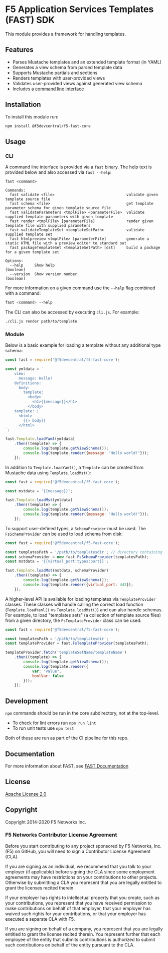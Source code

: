 # F5 Application Services Templates (FAST) SDK

This module provides a framework for handling templates.

## Features

* Parses Mustache templates and an extended template format (in YAML)
* Generates a view schema from parsed template data
* Supports Mustache partials and sections
* Renders templates with user-provided views
* Validates user-provided views against generated view schema
* Includes a [command line interface](#cli)

## Installation

To install this module run:

```bash
npm install @f5devcentral/f5-fast-core
```

## Usage

### CLI

A command line interface is provided via a `fast` binary.
The help text is provided below and also accessed via `fast --help`:


```
fast <command>

Commands:
  fast validate <file>                                validate given template source file
  fast schema <file>                                  get template parameter schema for given template source file
  fast validateParameters <tmplFile> <parameterFile>  validate supplied template parameters with given template
  fast render <tmplFile> [parameterFile]              render given template file with supplied parameters
  fast validateTemplateSet <templateSetPath>          validate supplied template set
  fast htmlpreview <tmplFile> [parameterFile]         generate a static HTML file with a preview editor to standard out
  fast packageTemplateSet <templateSetPath> [dst]     build a package for a given template set

Options:
  --help     Show help                                                                                         [boolean]
  --version  Show version number                                                                               [boolean]
```

For more information on a given command use the `--help` flag combined with a command:

```bash
fast <command> --help
```

The CLI can also be accessed by executing `cli.js`.
For example:

```bash
./cli.js render path/to/template
```

### Module

Below is a basic example for loading a template without any additional type schema:

```javascript
const fast = require('@f5devcentral/f5-fast-core');

const ymldata = `
    view:
      message: Hello!
    definitions:
      body:
        template:
          <body>
            <h1>{{message}}</h1>
          </body>
    template: |
      <html>
        {{> body}}
      </html>
`;

fast.Template.loadYaml(ymldata)
    .then((template) => {
        console.log(template.getViewSchema());
        console.log(template.render({message: "Hello world!"}));
    });
```

In addition to `Template.loadYaml()`, a `Template` can be created from Mustache data using `Template.loadMst()`:

```javascript
const fast = require('@f5devcentral/f5-fast-core');

const mstdata = '{{message}}';

fast.Template.loadMst(ymldata)
    .then((template) => {
        console.log(template.getViewSchema());
        console.log(template.render({message: "Hello world!"}));
    });
```

To support user-defined types, a `SchemaProvider` must be used.
The `FsSchemaProvider` can be used to load schema from disk:

```javascript
const fast = require('@f5devcentral/f5-fast-core');

const templatesPath = '/path/to/templatesdir'; // directory containing types.json
const schemaProvider = new fast.FsSchemaProvider(templatesPath);
const mstdata = '{{virtual_port:types:port}}';

fast.Template.loadMst(mstdata, schemaProvider)
    .then((template) => {
        console.log(template.getViewSchema());
        console.log(template.render({virtual_port: 443});
    });
```

A higher-level API is available for loading templates via `TemplateProvider` classes.
These classes will handle calling the correct load function (`Template.loadYaml()` vs `Template.loadMst()`) and can also handle schemas.
For example, to load "templates sets" (a collection of template source files) from a given directory, the `FsTemplateProvider` class can be used:

```javascript
const fast = require('@f5devcentral/f5-fast-core');

const templatesPath = '/path/to/templatesdir';
const templateProvider = fast.FsTemplateProvider(templatesPath);

templateProvider.fetch('templateSetName/templateName')
    .then((template) => {
        console.log(template.getViewSchema());
        console.log(template.render({
            var: "value",
            boolVar: false
        }));
    });
```

## Development

`npm` commands should be run in the core subdirectory, not at the top-level.
* To check for lint errors run `npm run lint` 
* To run unit tests use `npm test`

Both of these are run as part of the CI pipeline for this repo.

## Documentation

For more information about FAST, see [FAST Documentation](https://clouddocs.f5.com/products/extensions/f5-appsvcs-templates/latest/)

## License

[Apache License 2.0](https://choosealicense.com/licenses/apache-2.0/)

## Copyright

Copyright 2014-2020 F5 Networks Inc.


### F5 Networks Contributor License Agreement

Before you start contributing to any project sponsored by F5 Networks, Inc. (F5) on GitHub, you will need to sign a Contributor License Agreement (CLA).

If you are signing as an individual, we recommend that you talk to your employer (if applicable) before signing the CLA since some employment agreements may have restrictions on your contributions to other projects.
Otherwise by submitting a CLA you represent that you are legally entitled to grant the licenses recited therein.

If your employer has rights to intellectual property that you create, such as your contributions, you represent that you have received permission to make contributions on behalf of that employer, that your employer has waived such rights for your contributions, or that your employer has executed a separate CLA with F5.

If you are signing on behalf of a company, you represent that you are legally entitled to grant the license recited therein.
You represent further that each employee of the entity that submits contributions is authorized to submit such contributions on behalf of the entity pursuant to the CLA.
